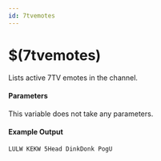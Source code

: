 ```yaml
---
id: 7tvemotes
---
```


# $(7tvemotes)

Lists active 7TV emotes in the channel.

#### Parameters

This variable does not take any parameters.

#### Example Output

```
LULW KEKW 5Head DinkDonk PogU
```
